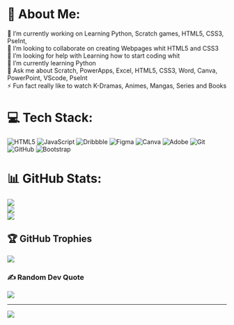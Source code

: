 # 💫 About Me:
🔭 I’m currently working on Learning Python, Scratch games, HTML5, CSS3,  PseInt, <br>👯 I’m looking to collaborate on creating Webpages whit HTML5 and CSS3<br>🤝 I’m looking for help with Learning how to start coding whit <br>🌱 I’m currently learning Python<br>💬 Ask me about Scratch, PowerApps, Excel, HTML5, CSS3, Word, Canva, PowerPoint, VScode, PseInt<br>⚡ Fun fact really like to watch K-Dramas, Animes, Mangas, Series and Books


# 💻 Tech Stack:
![HTML5](https://img.shields.io/badge/html5-%23E34F26.svg?style=for-the-badge&logo=html5&logoColor=white) ![JavaScript](https://img.shields.io/badge/javascript-%23323330.svg?style=for-the-badge&logo=javascript&logoColor=%23F7DF1E) ![Dribbble](https://img.shields.io/badge/Dribbble-EA4C89?style=for-the-badge&logo=dribbble&logoColor=white) ![Figma](https://img.shields.io/badge/figma-%23F24E1E.svg?style=for-the-badge&logo=figma&logoColor=white) ![Canva](https://img.shields.io/badge/Canva-%2300C4CC.svg?style=for-the-badge&logo=Canva&logoColor=white) ![Adobe](https://img.shields.io/badge/adobe-%23FF0000.svg?style=for-the-badge&logo=adobe&logoColor=white) ![Git](https://img.shields.io/badge/git-%23F05033.svg?style=for-the-badge&logo=git&logoColor=white) ![GitHub](https://img.shields.io/badge/github-%23121011.svg?style=for-the-badge&logo=github&logoColor=white) ![Bootstrap](https://img.shields.io/badge/bootstrap-%238511FA.svg?style=for-the-badge&logo=bootstrap&logoColor=white)
# 📊 GitHub Stats:
![](https://github-readme-stats.vercel.app/api?username=ZurisadaiR2026&theme=city_lights&hide_border=false&include_all_commits=false&count_private=false)<br/>
![](https://github-readme-streak-stats.herokuapp.com/?user=ZurisadaiR2026&theme=city_lights&hide_border=false)<br/>
![](https://github-readme-stats.vercel.app/api/top-langs/?username=ZurisadaiR2026&theme=city_lights&hide_border=false&include_all_commits=false&count_private=false&layout=compact)

## 🏆 GitHub Trophies
![](https://github-profile-trophy.vercel.app/?username=ZurisadaiR2026&theme=dark&no-frame=false&no-bg=true&margin-w=4)

### ✍️ Random Dev Quote
![](https://quotes-github-readme.vercel.app/api?type=horizontal&theme=dark)

---
[![](https://visitcount.itsvg.in/api?id=ZurisadaiR2026&icon=0&color=0)](https://visitcount.itsvg.in)

<!-- Proudly created with GPRM ( https://gprm.itsvg.in ) -->